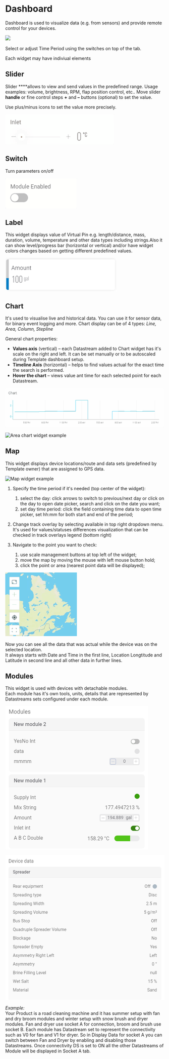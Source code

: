 # Dashboard

Dashboard is used to visualize data \(e.g. from sensors\) and provide remote control for your devices.

![](../../../.gitbook/assets/device_dashboard.gif)

Select or adjust Time Period using the switches on top of the tab.



Each widget may have indiviual elements

## **Slider**

Slider ****allows to view and send values in the predefined range. Usage examples: volume, brightness, RPM, flap position control, etc.. Move slider **handle** or fine control steps **+** and **–** buttons \(optional\) to set the value. 

Use plus/minus icons to set the value more precisely. 

![Slider widget example](../../../.gitbook/assets/slider.gif)

## Switch

Turn parameters on/off

![Switch widget example](../../../.gitbook/assets/switch.gif)

## **Label**

This widget displays value of Virtual Pin e.g. length/distance, mass, duration, volume, temperature and other data types including strings.Also it can show level/progress bar \(horizontal or vertical\) and/or have widget colors changes based on getting different predefined values.

![](../../../.gitbook/assets/label.png)

## **Chart**

It's used to visualise live and historical data. You can use it for sensor data, for binary event logging and more. Chart display can be of 4 types: _Line, Area, Column, Stepline_

General chart properties:

* **Values axis** \(vertical\) – each Datastream added to Chart widget has it's scale on the right and left. It can be set manually or to be autoscaled during Template dashboard setup.
* **Timeline Axis** \(horizontal\) – helps to find values actual for the exact time the search is performed.
* **Hover the chart** – views value ant time for each selected point for each Datastream.

![Stepline chart widget example](../../../.gitbook/assets/chart2.gif)

![Area chart widget example](../../../.gitbook/assets/chart1.gif)

## **Map**

This widget displays device locations/route and data sets \(predefined by Template owner\) that are assigned to GPS data.

<img width="1063" alt="Map widget example" src="https://user-images.githubusercontent.com/72824404/120771180-9d657300-c527-11eb-9e4c-b06c794752d1.png">

1. Specify the time period if it's needed \(top center of the widget\):

   1. select the day: click arrows to switch to previous/next day or click on the day to open date picker, search and click on the date you want;
   2. set day time period: click the field containing time data to open time picker, set hh:mm for both start and end of the period; 

2. Change track overlay by selecting available in top right dropdown menu. It's used for values/statuses differences visualization that can be checked in track overlays legend \(bottom right\) 
3. Navigate to the point you want to check:
   1. use scale management buttons at top left of the widget;
   2. move the map by moving the mouse with left mouse button hold;
   3. click the point or area \(nearest point data will be displayed\);

![Scale management buttons](../../../.gitbook/assets/map_nav_but.gif)

Now you can see all the data that was actual while the device was on the selected location.  
It always starts with Date and Time in the first line, Location Longtitude and Latitude in second line and all other data in further lines.

## **Modules**

This widget is used with devices with detachable modules.  
Each module has it's own tools, units, details that are represented by Datastreams sets configured under each module.

![](../../../.gitbook/assets/modules2.png)

![](../../../.gitbook/assets/module.png)

_Example:_   
Your Product is a road cleaning machine and it has summer setup with fan and dry broom modules and winter setup with snow brush and dryer modules. Fan and dryer use socket A for connection, broom and brush use socket B. Each module has Datastream set to represent the connectivity such as V0 for fan and V1 for dryer. So in Display Data for socket A you can switch between Fan and Dryer by enabling and disabling those Datastreams. Once connectivity DS is set to ON all the other Datastreams of Module will be displayed in Socket A tab. 

